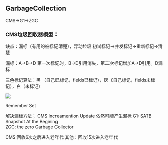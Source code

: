 ## GarbageCollection

CMS->G1->ZGC

### CMS垃圾回收器模型：
缺点：漏标（有用的被标记清楚），浮动垃圾
初试标记->并发标记->重新标记->清楚

漏标：A->B->D 第一次标记时，B->D引用消失，第二次标记增加A->D引用。D漏标

三色标记算法：黑 （自己已标记，fields已标记），灰（自己标记，fields未标记），白（未标记）

![](.)

Remember Set

解决漏标方法；
CMS Increamention Update 依然可能产生漏标
G1: SATB Snapshot At the Begining  
ZGC: the zero Garbage Collector

CMS:回收6次之后进入老年代
其他：回收15次进入老年代